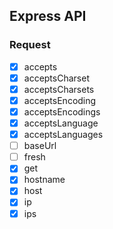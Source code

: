 
## Express API

### Request

- [x] accepts
- [x] acceptsCharset
- [x] acceptsCharsets
- [x] acceptsEncoding
- [x] acceptsEncodings
- [x] acceptsLanguage
- [x] acceptsLanguages
- [ ] baseUrl
- [ ] fresh
- [x] get
- [x] hostname
- [x] host
- [x] ip
- [x] ips
